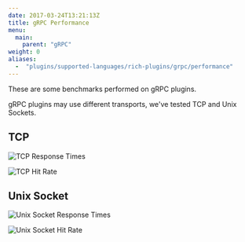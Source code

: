 ```yaml
---
date: 2017-03-24T13:21:13Z
title: gRPC Performance
menu:
  main:
    parent: "gRPC"
weight: 0 
aliases: 
  -  "plugins/supported-languages/rich-plugins/grpc/performance"
---
```


These are some benchmarks performed on gRPC plugins.

gRPC plugins may use different transports, we've tested TCP and Unix Sockets.

## TCP

![TCP Response Times](img/diagrams/tcpResponseTime.png)

![TCP Hit Rate](img/diagrams/tcpHitRate.png)

## Unix Socket

![Unix Socket Response Times](img/diagrams/unixResponseTime.png)


![Unix Socket Hit Rate](img/diagrams/unixHitRate.png)